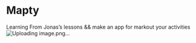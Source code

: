 # Mapty
 Learning From Jonas’s lessons && make an app for markout your activities 
![Uploading image.png…]()
